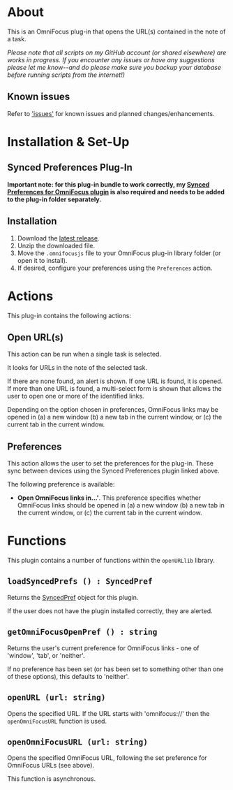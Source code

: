 # About

This is an OmniFocus plug-in that opens the URL(s) contained in the note of a task.

_Please note that all scripts on my GitHub account (or shared elsewhere) are works in progress. If you encounter any issues or have any suggestions please let me know--and do please make sure you backup your database before running scripts from the internet!)_

## Known issues 

Refer to ['issues'](https://github.com/ksalzke/open-url-from-note-omnifocus-plugin/issues) for known issues and planned changes/enhancements.

# Installation & Set-Up

## Synced Preferences Plug-In

**Important note: for this plug-in bundle to work correctly, my [Synced Preferences for OmniFocus plugin](https://github.com/ksalzke/synced-preferences-for-omnifocus) is also required and needs to be added to the plug-in folder separately.**

## Installation

1. Download the [latest release](https://github.com/ksalzke/open-url-from-note-omnifocus-plugin/releases/latest).
2. Unzip the downloaded file.
3. Move the `.omnifocusjs` file to your OmniFocus plug-in library folder (or open it to install).
4. If desired, configure your preferences using the `Preferences` action.

# Actions

This plug-in contains the following actions:

## Open URL(s)

This action can be run when a single task is selected.

It looks for URLs in the note of the selected task.

If there are none found, an alert is shown. If one URL is found, it is opened. If more than one URL is found, a multi-select form is shown that allows the user to open one or more of the identified links.

Depending on the option chosen in preferences, OmniFocus links may be opened in (a) a new window (b) a new tab in the current window, or (c) the current tab in the current window.

## Preferences

This action allows the user to set the preferences for the plug-in. These sync between devices using the Synced Preferences plugin linked above.

The following preference is available:

* **Open OmniFocus links in...'**. This preference specifies whether OmniFocus links should be opened in (a) a new window (b) a new tab in the current window, or (c) the current tab in the current window.

# Functions

This plugin contains a number of functions within the `openURLlib` library.

## `loadSyncedPrefs () : SyncedPref`

Returns the [SyncedPref](https://github.com/ksalzke/synced-preferences-for-omnifocus) object for this plugin.

If the user does not have the plugin installed correctly, they are alerted.

## `getOmniFocusOpenPref () : string`

Returns the user's current preference for OmniFocus links - one of 'window', 'tab', or 'neither'.

If no preference has been set (or has been set to something other than one of these options), this defaults to 'neither'.

## `openURL (url: string)`

Opens the specified URL. If the URL starts with 'omnifocus://' then the `openOmniFocusURL` function is used.

## `openOmniFocusURL (url: string)`

Opens the specified OmniFocus URL, following the set preference for OmniFocus URLs (see above).

This function is asynchronous.